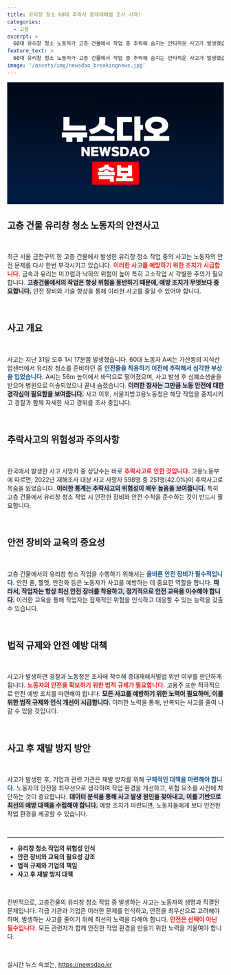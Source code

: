 ```yaml
---
title: 유리창 청소 60대 추락사 중대재해법 조사 시작!
categories:
  - 고용
excerpt: >
  60대 유리창 청소 노동자가 고층 건물에서 작업 중 추락해 숨지는 안타까운 사고가 발생했습니다. 경찰과 노동청은 중대재해처벌법 위반 여부를 조사 중인데, 이 사고는 노동 현장 추락사고의 심각성을 다시 한번 일깨워주고 있습니다.
feature_text: >
  60대 유리창 청소 노동자가 고층 건물에서 작업 중 추락해 숨지는 안타까운 사고가 발생했습니다. 경찰과 노동청은 중대재해처벌법 위반 여부를 조사 중인데, 이 사고는 노동 현장 추락사고의 심각성을 다시 한번 일깨워주고 있습니다.
image: '/assets/img/newsdao_breakingnews.jpg'
---
```


<p><img src="/assets/img/newsdao_breakingnews.jpg" alt="koreaapp 속보" /></p>

<h2 data-ke-size="size26">고층 건물 유리창 청소 노동자의 안전사고</h2>

<p data-ke-size="size16">&nbsp;</p>

<p data-ke-size="size16">최근 서울 금천구의 한 고층 건물에서 발생한 유리창 청소 작업 중의 사고는 노동자의 안전 문제를 다시 한번 부각시키고 있습니다. <b><span style="color: #ee2323;">이러한 사고를 예방하기 위한 조치가 시급합니다.</span></b> 금속과 유리는 미끄럼과 낙하의 위험이 높아 특히 고소작업 시 각별한 주의가 필요합니다. <b><span style="background-color: #21538527;">고층건물에서의 작업은 항상 위험을 동반하기 때문에, 예방 조치가 무엇보다 중요합니다.</span></b> 안전 장비와 기술 향상을 통해 이러한 사고를 줄일 수 있어야 합니다.</p>

<p data-ke-size="size16">&nbsp;</p>

<h2 data-ke-size="size26">사고 개요</h2>

<p data-ke-size="size16">&nbsp;</p>

<p data-ke-size="size16">사고는 지난 31일 오후 1시 17분쯤 발생했습니다. 60대 노동자 A씨는 가산동의 지식산업센터에서 유리창 청소를 준비하던 중 <b><span style="color: #1a5490;">안전줄을 착용하기 이전에 추락해서 심각한 부상을 입었습니다.</span></b> A씨는 56m 높이에서 바닥으로 떨어졌으며, 사고 발생 후 심폐소생술을 받으며 병원으로 이송되었으나 끝내 숨졌습니다. <b><span style="background-color: #21538527;">이러한 참사는 그만큼 노동 안전에 대한 경각심이 필요함을 보여줍니다.</span></b> 사고 이후, 서울지방고용노동청은 해당 작업을 중지시키고 경찰과 함께 자세한 사고 경위를 조사 중입니다.</p>

<p data-ke-size="size16">&nbsp;</p>

<h2 data-ke-size="size26">추락사고의 위험성과 주의사항</h2>

<p data-ke-size="size16">&nbsp;</p>

<p data-ke-size="size16">한국에서 발생한 사고 사망자 중 상당수는 바로 <b><span style="color: #ee2323;">추락사고로 인한 것입니다.</span></b> 고용노동부에 따르면, 2022년 재해조사 대상 사고 사망자 598명 중 251명(42.0%)이 추락사고로 목숨을 잃었습니다. <b><span style="background-color: #21538527;">이러한 통계는 추락사고의 위험성이 매우 높음을 보여줍니다.</span></b> 특히 고층 건물에서 유리창 청소 작업 시 안전한 장비와 안전 수칙을 준수하는 것이 반드시 필요합니다.</p>

<p data-ke-size="size16">&nbsp;</p>

<h2 data-ke-size="size26">안전 장비와 교육의 중요성</h2>

<p data-ke-size="size16">&nbsp;</p>

<p data-ke-size="size16">고층 건물에서의 유리창 청소 작업을 수행하기 위해서는 <b><span style="color: #1a5490;">올바른 안전 장비가 필수적입니다.</span></b> 안전 줄, 헬멧, 안전화 등은 노동자가 사고를 예방하는 데 중요한 역할을 합니다. <b><span style="background-color: #21538527;">따라서, 작업자는 항상 최신 안전 장비를 착용하고, 정기적으로 안전 교육을 이수해야 합니다.</span></b> 이러한 교육을 통해 작업자는 잠재적인 위험을 인식하고 대응할 수 있는 능력을 갖출 수 있습니다.</p>

<p data-ke-size="size16">&nbsp;</p>

<h2 data-ke-size="size26">법적 규제와 안전 예방 대책</h2>

<p data-ke-size="size16">&nbsp;</p>

<p data-ke-size="size16">사고가 발생하면 경찰과 노동청은 조사에 착수해 중대재해처벌법 위반 여부를 판단하게 됩니다. <b><span style="color: #ee2323;">노동자의 안전을 확보하기 위한 법적 규제가 필요합니다.</span></b> 고용주 또한 적극적으로 안전 예방 조치를 마련해야 합니다. <b><span style="background-color: #21538527;">모든 사고를 예방하기 위한 노력이 필요하며, 이를 위한 법적 규제와 인식 개선이 시급합니다.</span></b> 이러한 노력을 통해, 반복되는 사고를 줄여 나갈 수 있을 것입니다.</p>

<p data-ke-size="size16">&nbsp;</p>

<h2 data-ke-size="size26">사고 후 재발 방지 방안</h2>

<p data-ke-size="size16">&nbsp;</p>

<p data-ke-size="size16">사고가 발생한 후, 기업과 관련 기관은 재발 방지를 위해 <b><span style="color: #1a5490;">구체적인 대책을 마련해야 합니다.</span></b> 노동자의 안전을 최우선으로 생각하여 작업 환경을 개선하고, 위험 요소를 사전에 차단하는 것이 중요합니다. <b><span style="background-color: #21538527;">데이터 분석을 통해 사고 발생 원인을 찾아내고, 이를 기반으로 최선의 예방 대책을 수립해야 합니다.</span></b> 예방 조치가 마련되면, 노동자들에게 보다 안전한 작업 환경을 제공할 수 있습니다.</p>

<p data-ke-size="size16">&nbsp;</p>

<hr>

<ul>
  <li><b>유리창 청소 작업의 위험성 인식</b></li>
  <li><b>안전 장비와 교육의 필요성 강조</b></li>
  <li><b>법적 규제와 기업의 책임</b></li>
  <li><b>사고 후 재발 방지 대책</b></li>
</ul>

<p data-ke-size="size16">&nbsp;</p>

<p data-ke-size="size16">전반적으로, 고층건물의 유리창 청소 작업 중 발생하는 사고는 노동자의 생명과 직결된 문제입니다. 각급 기관과 기업은 이러한 문제를 인식하고, 안전을 최우선으로 고려해야 하며, 발생하는 사고를 줄이기 위해 최선의 노력을 다해야 합니다. <b><span style="color: #ee2323;">안전은 선택이 아닌 필수입니다.</span></b> 모든 관련자가 함께 안전한 작업 환경을 만들기 위한 노력을 기울여야 합니다.</p> 

<p data-ke-size="size16">&nbsp;</p>
실시간 뉴스 속보는, <a href="https://newsdao.kr" rel="dofollow">https://newsdao.kr</a>


